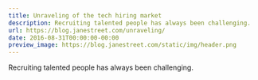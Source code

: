 ```yaml
---
title: Unraveling of the tech hiring market
description: Recruiting talented people has always been challenging.
url: https://blog.janestreet.com/unraveling/
date: 2016-08-31T00:00:00-00:00
preview_image: https://blog.janestreet.com/static/img/header.png
---
```


<p>Recruiting talented people has always been challenging.</p>
